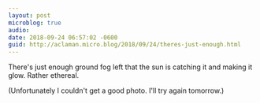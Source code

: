 ```yaml
---
layout: post
microblog: true
audio: 
date: 2018-09-24 06:57:02 -0600
guid: http://aclaman.micro.blog/2018/09/24/theres-just-enough.html
---
```

There's just enough ground fog left that the sun is catching it and making it glow. Rather ethereal.

(Unfortunately I couldn't get a good photo. I'll try again tomorrow.)
